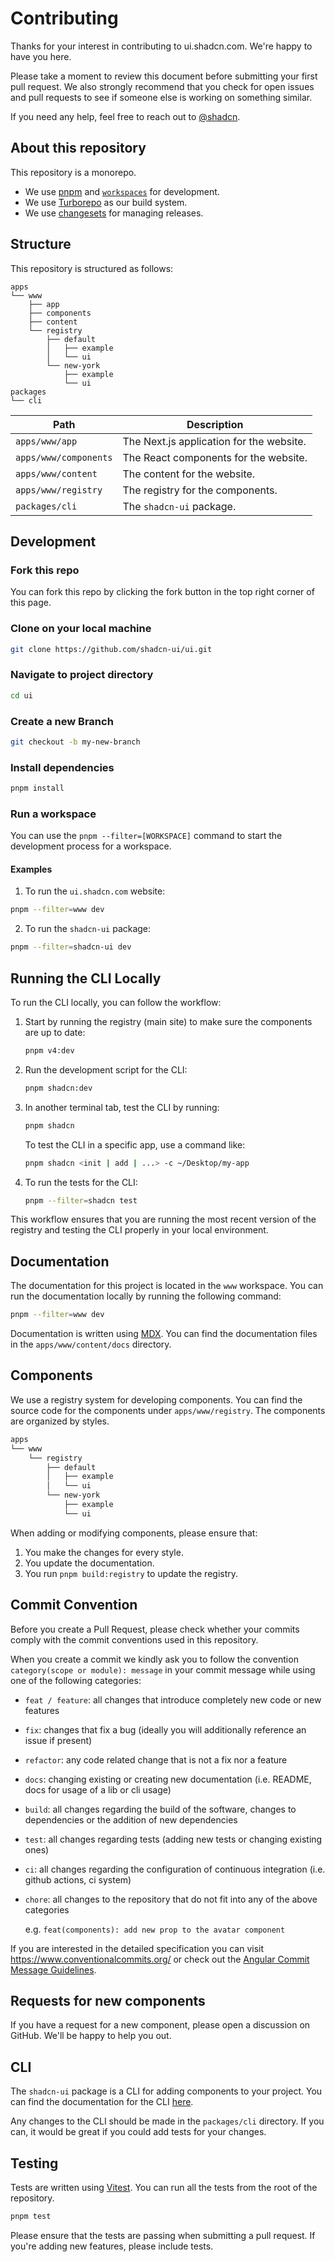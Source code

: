 # Contributing

Thanks for your interest in contributing to ui.shadcn.com. We're happy to have you here.

Please take a moment to review this document before submitting your first pull request. We also strongly recommend that you check for open issues and pull requests to see if someone else is working on something similar.

If you need any help, feel free to reach out to [@shadcn](https://twitter.com/shadcn).

## About this repository

This repository is a monorepo.

- We use [pnpm](https://pnpm.io) and [`workspaces`](https://pnpm.io/workspaces) for development.
- We use [Turborepo](https://turbo.build/repo) as our build system.
- We use [changesets](https://github.com/changesets/changesets) for managing releases.

## Structure

This repository is structured as follows:

```
apps
└── www
    ├── app
    ├── components
    ├── content
    └── registry
        ├── default
        │   ├── example
        │   └── ui
        └── new-york
            ├── example
            └── ui
packages
└── cli
```

| Path                  | Description                              |
| --------------------- | ---------------------------------------- |
| `apps/www/app`        | The Next.js application for the website. |
| `apps/www/components` | The React components for the website.    |
| `apps/www/content`    | The content for the website.             |
| `apps/www/registry`   | The registry for the components.         |
| `packages/cli`        | The `shadcn-ui` package.                 |

## Development

### Fork this repo

You can fork this repo by clicking the fork button in the top right corner of this page.

### Clone on your local machine

```bash
git clone https://github.com/shadcn-ui/ui.git
```

### Navigate to project directory

```bash
cd ui
```

### Create a new Branch

```bash
git checkout -b my-new-branch
```

### Install dependencies

```bash
pnpm install
```

### Run a workspace

You can use the `pnpm --filter=[WORKSPACE]` command to start the development process for a workspace.

#### Examples

1. To run the `ui.shadcn.com` website:

```bash
pnpm --filter=www dev
```

2. To run the `shadcn-ui` package:

```bash
pnpm --filter=shadcn-ui dev
```

## Running the CLI Locally

To run the CLI locally, you can follow the workflow:

1. Start by running the registry (main site) to make sure the components are up to date:

   ```bash
   pnpm v4:dev
   ```

2. Run the development script for the CLI:

   ```bash
   pnpm shadcn:dev
   ```

3. In another terminal tab, test the CLI by running:

   ```bash
   pnpm shadcn
   ```

   To test the CLI in a specific app, use a command like:

   ```bash
   pnpm shadcn <init | add | ...> -c ~/Desktop/my-app
   ```

4. To run the tests for the CLI:

   ```bash
   pnpm --filter=shadcn test
   ```

This workflow ensures that you are running the most recent version of the registry and testing the CLI properly in your local environment.

## Documentation

The documentation for this project is located in the `www` workspace. You can run the documentation locally by running the following command:

```bash
pnpm --filter=www dev
```

Documentation is written using [MDX](https://mdxjs.com). You can find the documentation files in the `apps/www/content/docs` directory.

## Components

We use a registry system for developing components. You can find the source code for the components under `apps/www/registry`. The components are organized by styles.

```bash
apps
└── www
    └── registry
        ├── default
        │   ├── example
        │   └── ui
        └── new-york
            ├── example
            └── ui
```

When adding or modifying components, please ensure that:

1. You make the changes for every style.
2. You update the documentation.
3. You run `pnpm build:registry` to update the registry.

## Commit Convention

Before you create a Pull Request, please check whether your commits comply with
the commit conventions used in this repository.

When you create a commit we kindly ask you to follow the convention
`category(scope or module): message` in your commit message while using one of
the following categories:

- `feat / feature`: all changes that introduce completely new code or new
  features
- `fix`: changes that fix a bug (ideally you will additionally reference an
  issue if present)
- `refactor`: any code related change that is not a fix nor a feature
- `docs`: changing existing or creating new documentation (i.e. README, docs for
  usage of a lib or cli usage)
- `build`: all changes regarding the build of the software, changes to
  dependencies or the addition of new dependencies
- `test`: all changes regarding tests (adding new tests or changing existing
  ones)
- `ci`: all changes regarding the configuration of continuous integration (i.e.
  github actions, ci system)
- `chore`: all changes to the repository that do not fit into any of the above
  categories

  e.g. `feat(components): add new prop to the avatar component`

If you are interested in the detailed specification you can visit
https://www.conventionalcommits.org/ or check out the
[Angular Commit Message Guidelines](https://github.com/angular/angular/blob/22b96b9/CONTRIBUTING.md#-commit-message-guidelines).

## Requests for new components

If you have a request for a new component, please open a discussion on GitHub. We'll be happy to help you out.

## CLI

The `shadcn-ui` package is a CLI for adding components to your project. You can find the documentation for the CLI [here](https://ui.shadcn.com/docs/cli).

Any changes to the CLI should be made in the `packages/cli` directory. If you can, it would be great if you could add tests for your changes.

## Testing

Tests are written using [Vitest](https://vitest.dev). You can run all the tests from the root of the repository.

```bash
pnpm test
```

Please ensure that the tests are passing when submitting a pull request. If you're adding new features, please include tests.

